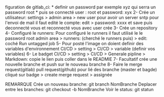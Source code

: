 figuration de gitlab_ci: 
	* definir un password par exemple xyz qui serra un password root
	* puis se connecté user : root et password: xyx
2- Crée un utilisateur: settings > admin area > new user
   pour avoir un server sntp pour l'envoi de mail il faut edité le compte: edit > password: xxxx et save puis deconnecté vous et reconnecté vous avec user crée
3- Crée un repository
4- Configuré le runners:
   Pour configuré le runners il faut utilisé le le password root
   admin area > runners: (cherché le runners puis) > edit: coché Run untagged job
5- Pour posté l'image on doient definir des variables d'environnement
	CI/CD > setting > CI/CD > variable (definir vos variables)
6- Le badget
   CI/CD > setting > CI/CD > Generale pipline > Markdown: copie le lien puis coller dans le READMIE
7- Facultatif
   crée une nouvelle branche et push sur le nouveau branche
8- Faire le merge request(gitlab) pull request(github) pour lié des branche (master et bagde)
   cliqué sur badge > create merge request > assignée
   

REMARRQUE
Crée un nouveau branche: git branch NomBranche
Deplacer entre les branches: git checkout -b NomBranche
Voir le status: git statun

